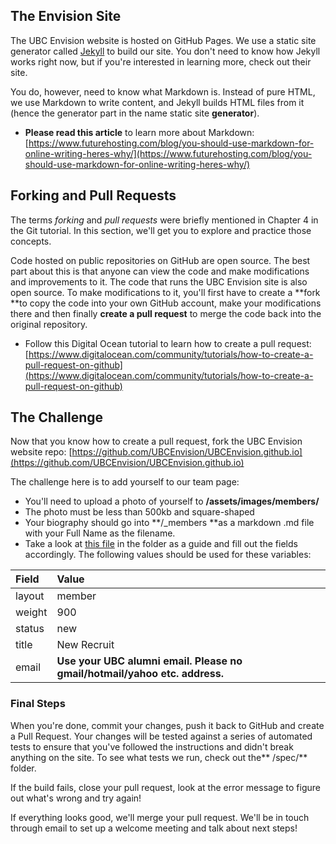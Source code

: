 ## The Envision Site

The UBC Envision website is hosted on GitHub Pages. We use a static site generator called [Jekyll](https://jekyllrb.com/) to build our site. You don't need to know how Jekyll works right now, but if you're interested in learning more, check out their site.

You do, however, need to know what Markdown is. Instead of pure HTML, we use Markdown to write content, and Jekyll builds HTML files from it \(hence the generator part in the name static site **generator**\).

* **Please read this article** to learn more about Markdown: [https://www.futurehosting.com/blog/you-should-use-markdown-for-online-writing-heres-why/](https://www.futurehosting.com/blog/you-should-use-markdown-for-online-writing-heres-why/)

## Forking and Pull Requests

The terms _forking_ and _pull requests_ were briefly mentioned in Chapter 4 in the Git tutorial. In this section, we'll get you to explore and practice those concepts.

Code hosted on public repositories on GitHub are open source. The best part about this is that anyone can view the code and make modifications and improvements to it. The code that runs the UBC Envision site is also open source. To make modifications to it, you'll first have to create a **fork **to copy the code into your own GitHub account, make your modifications there and then finally **create a pull request** to merge the code back into the original repository.

* Follow this Digital Ocean tutorial to learn how to create a pull request: [https://www.digitalocean.com/community/tutorials/how-to-create-a-pull-request-on-github](https://www.digitalocean.com/community/tutorials/how-to-create-a-pull-request-on-github)

## The Challenge

Now that you know how to create a pull request, fork the UBC Envision website repo: [https://github.com/UBCEnvision/UBCEnvision.github.io](https://github.com/UBCEnvision/UBCEnvision.github.io)

The challenge here is to add yourself to our team page:

* You'll need to upload a photo of yourself to **/assets/images/members/**
* The photo must be less than 500kb and square-shaped
* Your biography should go into **/\_members **as a markdown .md file with your Full Name as the filename.
* Take a look at [this file](https://github.com/UBCEnvision/UBCEnvision.github.io/blob/master/_members/Siang.md) in the folder as a guide and fill out the fields accordingly. The following values should be used for these variables:

| Field | Value |
| :--- | :--- |
| layout | member |
| weight | 900 |
| status | new |
| title | New Recruit |
| email | **Use your UBC alumni email. Please no gmail/hotmail/yahoo etc. address.** |

### Final Steps

When you're done, commit your changes, push it back to GitHub and create a Pull Request. Your changes will be tested against a series of automated tests to ensure that you've followed the instructions and didn't break anything on the site. To see what tests we run, check out the** /spec/** folder.

If the build fails, close your pull request, look at the error message to figure out what's wrong and try again!

If everything looks good, we'll merge your pull request. We'll be in touch through email to set up a welcome meeting and talk about next steps!







